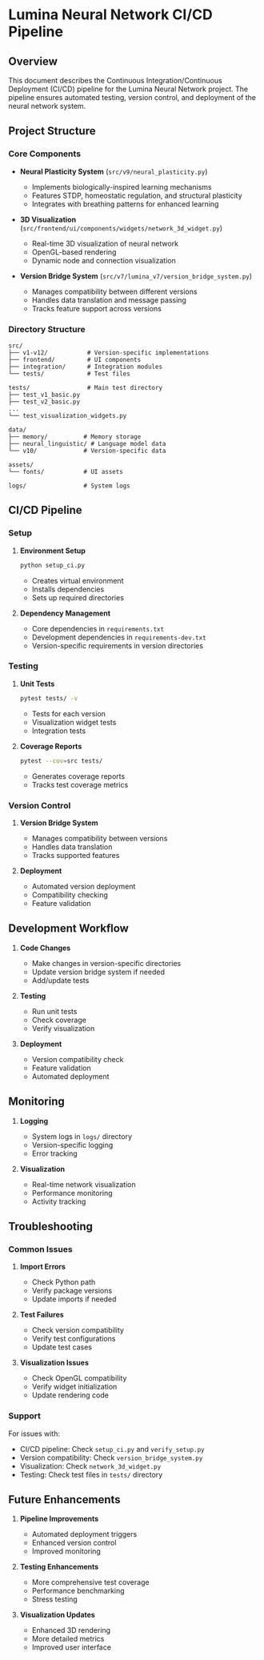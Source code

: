 # Lumina Neural Network CI/CD Pipeline

## Overview
This document describes the Continuous Integration/Continuous Deployment (CI/CD) pipeline for the Lumina Neural Network project. The pipeline ensures automated testing, version control, and deployment of the neural network system.

## Project Structure

### Core Components
- **Neural Plasticity System** (`src/v9/neural_plasticity.py`)
  - Implements biologically-inspired learning mechanisms
  - Features STDP, homeostatic regulation, and structural plasticity
  - Integrates with breathing patterns for enhanced learning

- **3D Visualization** (`src/frontend/ui/components/widgets/network_3d_widget.py`)
  - Real-time 3D visualization of neural network
  - OpenGL-based rendering
  - Dynamic node and connection visualization

- **Version Bridge System** (`src/v7/lumina_v7/version_bridge_system.py`)
  - Manages compatibility between different versions
  - Handles data translation and message passing
  - Tracks feature support across versions

### Directory Structure
```
src/
├── v1-v12/           # Version-specific implementations
├── frontend/         # UI components
├── integration/      # Integration modules
└── tests/            # Test files

tests/                # Main test directory
├── test_v1_basic.py
├── test_v2_basic.py
...
└── test_visualization_widgets.py

data/
├── memory/          # Memory storage
├── neural_linguistic/ # Language model data
└── v10/             # Version-specific data

assets/
└── fonts/           # UI assets

logs/                # System logs
```

## CI/CD Pipeline

### Setup
1. **Environment Setup**
   ```bash
   python setup_ci.py
   ```
   - Creates virtual environment
   - Installs dependencies
   - Sets up required directories

2. **Dependency Management**
   - Core dependencies in `requirements.txt`
   - Development dependencies in `requirements-dev.txt`
   - Version-specific requirements in version directories

### Testing
1. **Unit Tests**
   ```bash
   pytest tests/ -v
   ```
   - Tests for each version
   - Visualization widget tests
   - Integration tests

2. **Coverage Reports**
   ```bash
   pytest --cov=src tests/
   ```
   - Generates coverage reports
   - Tracks test coverage metrics

### Version Control
1. **Version Bridge System**
   - Manages compatibility between versions
   - Handles data translation
   - Tracks supported features

2. **Deployment**
   - Automated version deployment
   - Compatibility checking
   - Feature validation

## Development Workflow

1. **Code Changes**
   - Make changes in version-specific directories
   - Update version bridge system if needed
   - Add/update tests

2. **Testing**
   - Run unit tests
   - Check coverage
   - Verify visualization

3. **Deployment**
   - Version compatibility check
   - Feature validation
   - Automated deployment

## Monitoring

1. **Logging**
   - System logs in `logs/` directory
   - Version-specific logging
   - Error tracking

2. **Visualization**
   - Real-time network visualization
   - Performance monitoring
   - Activity tracking

## Troubleshooting

### Common Issues
1. **Import Errors**
   - Check Python path
   - Verify package versions
   - Update imports if needed

2. **Test Failures**
   - Check version compatibility
   - Verify test configurations
   - Update test cases

3. **Visualization Issues**
   - Check OpenGL compatibility
   - Verify widget initialization
   - Update rendering code

### Support
For issues with:
- CI/CD pipeline: Check `setup_ci.py` and `verify_setup.py`
- Version compatibility: Check `version_bridge_system.py`
- Visualization: Check `network_3d_widget.py`
- Testing: Check test files in `tests/` directory

## Future Enhancements

1. **Pipeline Improvements**
   - Automated deployment triggers
   - Enhanced version control
   - Improved monitoring

2. **Testing Enhancements**
   - More comprehensive test coverage
   - Performance benchmarking
   - Stress testing

3. **Visualization Updates**
   - Enhanced 3D rendering
   - More detailed metrics
   - Improved user interface 